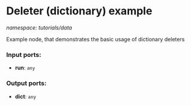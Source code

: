 # Deleter (dictionary) example

_namespace: tutorials/data_

Example node, that demonstrates the basic usage of dictionary deleters

### Input ports:

* __run__: ` any `

### Output ports:

* __dict__: ` any `


